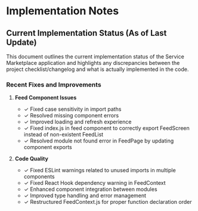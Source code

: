 # Implementation Notes

## Current Implementation Status (As of Last Update)

This document outlines the current implementation status of the Service Marketplace application and highlights any discrepancies between the project checklist/changelog and what is actually implemented in the code.

### Recent Fixes and Improvements

1. **Feed Component Issues**
   - ✓ Fixed case sensitivity in import paths
   - ✓ Resolved missing component errors
   - ✓ Improved loading and refresh experience
   - ✓ Fixed index.js in feed component to correctly export FeedScreen instead of non-existent FeedList
   - ✓ Resolved module not found error in FeedPage by updating component exports

2. **Code Quality**
   - ✓ Fixed ESLint warnings related to unused imports in multiple components
   - ✓ Fixed React Hook dependency warning in FeedContext
   - ✓ Enhanced component integration between modules
   - ✓ Improved type handling and error management
   - ✓ Restructured FeedContext.js for proper function declaration order 